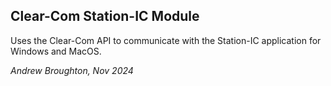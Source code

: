 ## Clear-Com Station-IC Module

Uses the Clear-Com API to communicate with the Station-IC application for Windows and MacOS.

_Andrew Broughton, Nov 2024_
